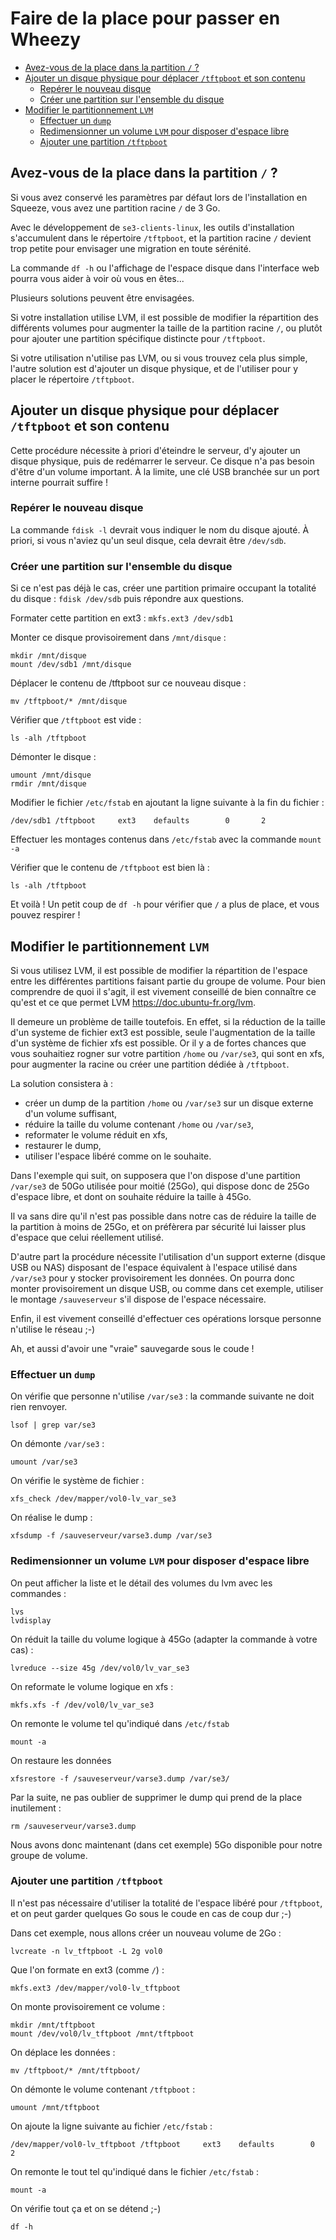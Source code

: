 # Faire de la place pour passer en Wheezy

* [Avez-vous de la place dans la partition `/` ?](#avez-vous-de-la-place-dans-la-partition--)
* [Ajouter un disque physique pour déplacer `/tftpboot` et son contenu](#ajouter-un-disque-physique-pour-déplacer-tftpboot-et-son-contenu)
    * [Repérer le nouveau disque](#repérer-le-nouveau-disque)
    * [Créer une partition sur l'ensemble du disque](#créer-une-partition-sur-lensemble-du-disque)
* [Modifier le partitionnement `LVM`](#modifier-le-partitionnement-lvm)
    * [Effectuer un `dump`](#effectuer-un-dump)
    * [Redimensionner un volume `LVM` pour disposer d'espace libre](#redimensionner-un-volume-lvm-pour-disposer-despace-libre)
    * [Ajouter une partition `/tftpboot`](#ajouter-une-partition-tftpboot)



## Avez-vous de la place dans la partition `/` ?

Si vous avez conservé les paramètres par défaut lors de l'installation en Squeeze, vous avez une partition racine `/` de 3 Go.

Avec le développement de `se3-clients-linux`, les outils d'installation s'accumulent dans le répertoire `/tftpboot`, et la partition racine `/` devient trop petite pour envisager une migration en toute sérénité.

La commande `df -h` ou l'affichage de l'espace disque dans l'interface web pourra vous aider à voir où vous en êtes...

Plusieurs solutions peuvent être envisagées.

Si votre installation utilise LVM, il est possible de modifier la répartition des différents volumes pour augmenter la taille de la partition racine `/`, ou plutôt pour ajouter une partition spécifique distincte pour `/tftpboot`.

Si votre utilisation n'utilise pas LVM, ou si vous trouvez cela plus simple, l'autre solution est d'ajouter un disque physique, et de l'utiliser pour y placer le répertoire `/tftpboot`.

## Ajouter un disque physique pour déplacer `/tftpboot` et son contenu

Cette procédure nécessite à priori d'éteindre le serveur, d'y ajouter un disque physique, puis de redémarrer le serveur. Ce disque n'a pas besoin d'être d'un volume important. À la limite, une clé USB branchée sur un port interne pourrait suffire !

### Repérer le nouveau disque

La commande `fdisk -l` devrait vous indiquer le nom du disque ajouté. À priori, si vous n'aviez qu'un seul disque, cela devrait être `/dev/sdb`.

### Créer une partition sur l'ensemble du disque

Si ce n'est pas déjà le cas, créer une partition primaire occupant la totalité du disque : `fdisk /dev/sdb` puis répondre aux questions.

Formater cette partition en ext3 : `mkfs.ext3 /dev/sdb1`

Monter ce disque provisoirement dans `/mnt/disque` :
```
mkdir /mnt/disque
mount /dev/sdb1 /mnt/disque

```

Déplacer le contenu de /tftpboot sur ce nouveau disque :
```
mv /tftpboot/* /mnt/disque
```

Vérifier que `/tftpboot` est vide :
```
ls -alh /tftpboot
```

Démonter le disque :
```
umount /mnt/disque
rmdir /mnt/disque
```

Modifier le fichier `/etc/fstab` en ajoutant la ligne suivante à la fin du fichier :
```
/dev/sdb1 /tftpboot     ext3    defaults        0       2
```

Effectuer les montages contenus dans `/etc/fstab` avec la commande `mount -a`

Vérifier que le contenu de `/tftpboot` est bien là :
```
ls -alh /tftpboot
```

Et voilà ! Un petit coup de `df -h` pour vérifier que `/` a plus de place, et vous pouvez respirer !

## Modifier le partitionnement `LVM`

Si vous utilisez LVM, il est possible de modifier la répartition de l'espace entre les différentes partitions faisant partie du groupe de volume. Pour bien comprendre de quoi il s'agit, il est vivement conseillé de bien connaître ce qu'est et ce que permet LVM <https://doc.ubuntu-fr.org/lvm>.

Il demeure un problème de taille toutefois. En effet, si la réduction de la taille d'un systeme de fichier ext3 est possible, seule l'augmentation de la taille d'un système de fichier xfs est possible. Or il y a de fortes chances que vous souhaitiez rogner sur votre partition `/home` ou `/var/se3`, qui sont en xfs, pour augmenter la racine ou créer une partition dédiée à `/tftpboot`.

La solution consistera à :

* créer un dump de la partition `/home` ou `/var/se3` sur un disque externe d'un volume suffisant,
* réduire la taille du volume contenant `/home` ou `/var/se3`,
* reformater le volume réduit en xfs,
* restaurer le dump,
* utiliser l'espace libéré comme on le souhaite.

Dans l'exemple qui suit, on supposera que l'on dispose d'une partition `/var/se3` de 50Go utilisée pour moitié (25Go), qui dispose donc de 25Go d'espace libre, et dont on souhaite réduire la taille à 45Go.

Il va sans dire qu'il n'est pas possible dans notre cas de réduire la taille de la partition à moins de 25Go, et on préfèrera par sécurité lui laisser plus d'espace que celui réellement utilisé.

D'autre part la procédure nécessite l'utilisation d'un support externe (disque USB ou NAS) disposant de l'espace équivalent à l'espace utilisé dans `/var/se3` pour y stocker provisoirement les données. On pourra donc monter provisoirement un disque USB, ou comme dans cet exemple, utiliser le montage `/sauveserveur` s'il dispose de l'espace nécessaire.

Enfin, il est vivement conseillé d'effectuer ces opérations lorsque personne n'utilise le réseau ;-)

Ah, et aussi d'avoir une "vraie" sauvegarde sous le coude !

### Effectuer un `dump`

On vérifie que personne n'utilise `/var/se3` : la commande suivante ne doit rien renvoyer.
```
lsof | grep var/se3
```

On démonte `/var/se3` :
```
umount /var/se3
```

On vérifie le système de fichier :
```
xfs_check /dev/mapper/vol0-lv_var_se3
```

On réalise le dump :
```
xfsdump -f /sauveserveur/varse3.dump /var/se3
```

### Redimensionner un volume `LVM` pour disposer d'espace libre

On peut afficher la liste et le détail des volumes du lvm avec les commandes :
```
lvs
lvdisplay
```

On réduit la taille du volume logique à 45Go (adapter la commande à votre cas) :
```
lvreduce --size 45g /dev/vol0/lv_var_se3
```

On reformate le volume logique en xfs :
```
mkfs.xfs -f /dev/vol0/lv_var_se3
```

On remonte le volume tel qu'indiqué dans `/etc/fstab`
```
mount -a
```

On restaure les données
```
xfsrestore -f /sauveserveur/varse3.dump /var/se3/
```

Par la suite, ne pas oublier de supprimer le dump qui prend de la place inutilement :
```
rm /sauveserveur/varse3.dump
```

Nous avons donc maintenant (dans cet exemple) 5Go disponible pour notre groupe de volume.

### Ajouter une partition `/tftpboot`

Il n'est pas nécessaire d'utiliser la totalité de l'espace libéré pour `/tftpboot`, et on peut garder quelques Go sous le coude en cas de coup dur ;-)

Dans cet exemple, nous allons créer un nouveau volume de 2Go :

```
lvcreate -n lv_tftpboot -L 2g vol0
```

Que l'on formate en ext3 (comme `/`) :
```
mkfs.ext3 /dev/mapper/vol0-lv_tftpboot
```

On monte provisoirement ce volume :
```
mkdir /mnt/tftpboot
mount /dev/vol0/lv_tftpboot /mnt/tftpboot
```

On déplace les données :
```
mv /tftpboot/* /mnt/tftpboot/
```

On démonte le volume contenant `/tftpboot` :
```
umount /mnt/tftpboot
```

On ajoute la ligne suivante au fichier `/etc/fstab` :
```
/dev/mapper/vol0-lv_tftpboot /tftpboot     ext3    defaults        0       2
```

On remonte le tout tel qu'indiqué dans le fichier `/etc/fstab` :
```
mount -a
```

On vérifie tout ça et on se détend ;-)
```
df -h
```
